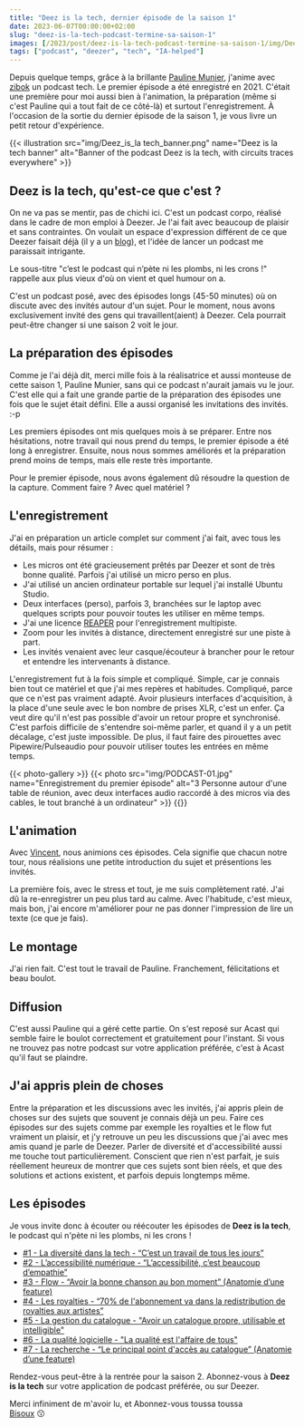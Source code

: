 ```yaml
---
title: "Deez is la tech, dernier épisode de la saison 1"
date: 2023-06-07T00:00:00+02:00
slug: "deez-is-la-tech-podcast-termine-sa-saison-1"
images: [/2023/post/deez-is-la-tech-podcast-termine-sa-saison-1/img/Deez_is_la tech_banner_hu251062474fa46cd1e4b36816e7d49a51_2987978_1024x0_resize_box_3.png]
tags: ["podcast", "deezer", "tech", "IA-helped"]
---
```


Depuis quelque temps, grâce à la brillante [Pauline Munier](https://fr.linkedin.com/in/pauline-munier-b8703048), j'anime avec [zibok](https://pouet.chapril.org/@zibok) un podcast tech.
Le premier épisode a été enregistré en 2021. C'était une première pour moi aussi bien à l'animation,
la préparation (même si c'est Pauline qui a tout fait de ce côté-là) et surtout l'enregistrement.
À l'occasion de la sortie du dernier épisode de la saison 1, je vous livre un petit retour d'expérience.

{{< illustration src="img/Deez_is_la tech_banner.png"        name="Deez is la tech banner"            alt="Banner of the podcast Deez is la tech, with circuits traces everywhere" >}}

## Deez is la tech, qu'est-ce que c'est ?

On ne va pas se mentir, pas de chichi ici. C'est un podcast corpo, réalisé dans le cadre de mon emploi à Deezer.
Je l'ai fait avec beaucoup de plaisir et sans contraintes.
On voulait un espace d'expression différent de ce que Deezer faisait déjà (il y a un [blog](https://deezer.io/)),
et l'idée de lancer un podcast me paraissait intrigante.

Le sous-titre "c’est le podcast qui n’pète ni les plombs, ni les crons !" rappelle aux plus vieux d'où on vient et quel humour on a.

C'est un podcast posé, avec des épisodes longs (45-50 minutes) où on discute avec des invités autour d'un sujet.
Pour le moment, nous avons exclusivement invité des gens qui travaillent(aient) à Deezer.
Cela pourrait peut-être changer si une saison 2 voit le jour.

## La préparation des épisodes

Comme je l'ai déjà dit, merci mille fois à la réalisatrice et aussi monteuse de cette saison 1, Pauline Munier, sans qui
ce podcast n'aurait jamais vu le jour. C'est elle qui a fait une grande partie de la préparation des épisodes une fois que le sujet
était défini. Elle a aussi organisé les invitations des invités. :-p

Les premiers épisodes ont mis quelques mois à se préparer. Entre nos hésitations, notre travail qui nous prend du temps,
le premier épisode a été long à enregistrer. Ensuite, nous nous sommes améliorés et la préparation prend moins de temps, mais elle reste très importante.

Pour le premier épisode, nous avons également dû résoudre la question de la capture. Comment faire ? Avec quel matériel ?

## L'enregistrement

J'ai en préparation un article complet sur comment j'ai fait, avec tous les détails, mais pour résumer :
- Les micros ont été gracieusement prêtés par Deezer et sont de très bonne qualité. Parfois j'ai utilisé un micro perso en plus.
- J'ai utilisé un ancien ordinateur portable sur lequel j'ai installé Ubuntu Studio.
- Deux interfaces (perso), parfois 3, branchées sur le laptop avec quelques scripts pour pouvoir toutes les utiliser en même temps.
- J'ai une licence [REAPER](https://www.reaper.fm/) pour l'enregistrement multipiste.
- Zoom pour les invités à distance, directement enregistré sur une piste à part.
- Les invités venaient avec leur casque/écouteur à brancher pour le retour et entendre les intervenants à distance.

L'enregistrement fut à la fois simple et compliqué. Simple, car je connais bien tout ce matériel et que
j'ai mes repères et habitudes. Compliqué, parce que ce n'est pas vraiment adapté. Avoir plusieurs interfaces d'acquisition,
à la place d'une seule avec le bon nombre de prises XLR, c'est un enfer. Ça veut dire qu'il n'est pas possible d'avoir un retour
propre et synchronisé. C'est parfois difficile de s'entendre soi-même parler, et quand il y a un petit décalage, c'est
juste impossible. De plus, il faut faire des pirouettes avec Pipewire/Pulseaudio pour pouvoir utiliser toutes les entrées en même temps.

{{< photo-gallery >}}
{{< photo src="img/PODCAST-01.jpg" name="Enregistrement du premier épisode" alt="3 Personne autour d'une table de réunion, avec deux interfaces audio raccordé à des micros via des cables, le tout branché à un ordinateur" >}}
{{</photo-gallery>}}

## L'animation 

Avec [Vincent](https://pouet.chapril.org/@zibok), nous animions ces épisodes. Cela signifie que chacun notre tour, nous réalisions une petite introduction du sujet
et présentions les invités.

La première fois, avec le stress et tout, je me suis complètement raté. J'ai dû la re-enregistrer un peu plus tard au calme.
Avec l'habitude, c'est mieux, mais bon, j'ai encore m'améliorer pour ne pas donner l'impression de lire un texte (ce que je fais).

## Le montage

J'ai rien fait. C'est tout le travail de Pauline. Franchement, félicitations et beau boulot.

## Diffusion

C'est aussi Pauline qui a géré cette partie. On s'est reposé sur Acast qui semble faire le boulot correctement et gratuitement pour l'instant.
Si vous ne trouvez pas notre podcast sur votre application préférée, c'est à Acast qu'il faut se plaindre.

## J'ai appris plein de choses

Entre la préparation et les discussions avec les invités, j'ai appris plein de choses sur des sujets que souvent je connais déjà un peu.
Faire ces épisodes sur des sujets comme par exemple les royalties et le flow fut vraiment un plaisir, et j'y retrouve un peu les
discussions que j'ai avec mes amis quand je parle de Deezer.
Parler de diversité et d'accessibilité aussi me touche tout particulièrement. Conscient que rien n'est parfait,
je suis réellement heureux de montrer que ces sujets sont bien réels, et que des solutions et actions existent, et parfois depuis longtemps même.

## Les épisodes

Je vous invite donc à écouter ou réécouter les épisodes de **Deez is la tech**, le podcast qui n'pète ni les plombs, ni les crons !

- [#1 - La diversité dans la tech - “C’est un travail de tous les jours”](https://shows.acast.com/deez-is-la-tech/episodes/1-la-diversite-dans-la-tech)
- [#2 - L’accessibilité numérique - “L’accessibilité, c’est beaucoup d’empathie”](https://shows.acast.com/deez-is-la-tech/episodes/2-laccessibilite-numerique)
- [#3 - Flow - “Avoir la bonne chanson au bon moment” (Anatomie d’une feature)](https://shows.acast.com/deez-is-la-tech/episodes/3-flow)
- [#4 - Les royalties - “70% de l'abonnement va dans la redistribution de royalties aux artistes”](https://shows.acast.com/deez-is-la-tech/episodes/4-les-royalties)
- [#5 - La gestion du catalogue - "Avoir un catalogue propre, utilisable et intelligible"](https://shows.acast.com/deez-is-la-tech/episodes/5-la-gestion-du-catalogue)
- [#6 - La qualité logicielle - "La qualité est l'affaire de tous"](https://shows.acast.com/deez-is-la-tech/episodes/6-la-qualite-logicielle)
- [#7 - La recherche - “Le principal point d'accès au catalogue” (Anatomie d’une feature)](https://shows.acast.com/deez-is-la-tech/episodes/7-la-recherche)

Rendez-vous peut-être à la rentrée pour la saison 2. Abonnez-vous à **Deez is la tech** sur votre application de podcast préférée, ou sur Deezer.

Merci infiniment de m'avoir lu, et Abonnez-vous toussa toussa\
[Bisoux](/page/bisoux) :kissing:
